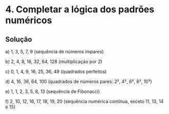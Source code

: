 # 4. Completar a lógica dos padrões numéricos

## Solução
a) 1, 3, 5, 7, 9 (sequência de números ímpares)

b) 2, 4, 8, 16, 32, 64, 128 (multiplicação por 2)

c) 0, 1, 4, 9, 16, 25, 36, 49 (quadrados perfeitos)

d) 4, 16, 36, 64, 100 (quadrados de números pares: 2², 4², 6², 8², 10²)

e) 1, 1, 2, 3, 5, 8, 13 (sequência de Fibonacci)

f) 2, 10, 12, 16, 17, 18, 19, 20 (sequência numérica contínua, exceto 11, 13, 14 e 15)
